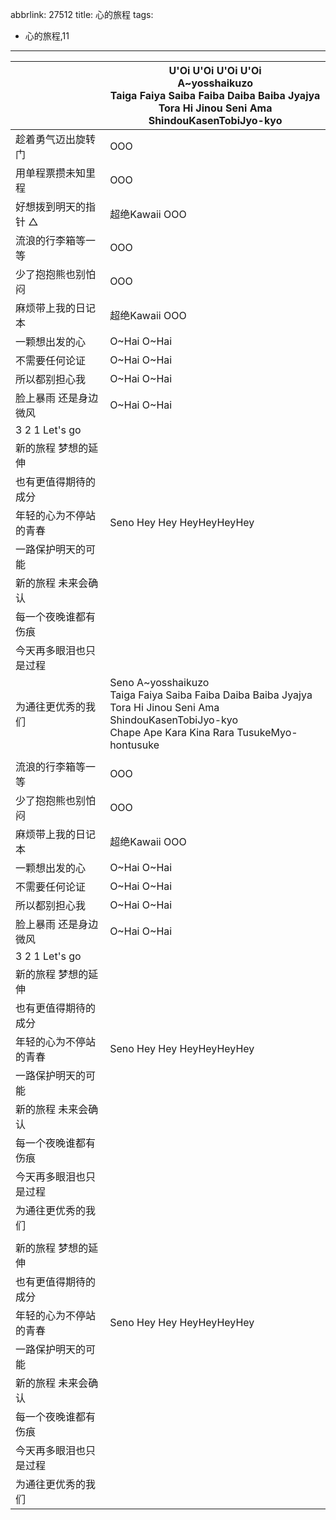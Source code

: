 abbrlink: 27512
title: 心的旅程
tags:
  - 心的旅程,11
---
|      |U'Oi U'Oi U'Oi U'Oi<br>A~yosshaikuzo<br>Taiga Faiya Saiba Faiba Daiba Baiba Jyajya<br>Tora Hi Jinou Seni Ama ShindouKasenTobiJyo-kyo|
|--|--|
|趁着勇气迈出旋转门|OOO|
|用单程票攒未知里程|OOO|
|好想拨到明天的指针 △|超绝Kawaii OOO|
|流浪的行李箱等一等|OOO|
|少了抱抱熊也别怕闷|OOO|
|麻烦带上我的日记本|超绝Kawaii OOO|
|一颗想出发的心|O~Hai O~Hai|
|不需要任何论证|O~Hai O~Hai|
|所以都别担心我|O~Hai O~Hai|
|脸上暴雨 还是身边微风|O~Hai O~Hai|
|3 2 1 Let's go|      |
|新的旅程 梦想的延伸|      |
|也有更值得期待的成分|      |
|年轻的心为不停站的青春|Seno Hey Hey HeyHeyHeyHey|
|一路保护明天的可能|      |
|新的旅程 未来会确认|      |
|每一个夜晚谁都有伤痕|      |
|今天再多眼泪也只是过程|      |
|为通往更优秀的我们|Seno A~yosshaikuzo<br>Taiga Faiya Saiba Faiba Daiba Baiba Jyajya<br>Tora Hi Jinou Seni Ama ShindouKasenTobiJyo-kyo<br>Chape Ape Kara Kina Rara TusukeMyo-hontusuke|
|      |      |
|流浪的行李箱等一等|OOO|
|少了抱抱熊也别怕闷|OOO|
|麻烦带上我的日记本|超绝Kawaii OOO|
|一颗想出发的心|O~Hai O~Hai|
|不需要任何论证|O~Hai O~Hai|
|所以都别担心我|O~Hai O~Hai|
|脸上暴雨 还是身边微风|O~Hai O~Hai|
|3 2 1 Let's go|      |
|新的旅程 梦想的延伸|      |
|也有更值得期待的成分|      |
|年轻的心为不停站的青春|Seno Hey Hey HeyHeyHeyHey|
|一路保护明天的可能|      |
|新的旅程 未来会确认|      |
|每一个夜晚谁都有伤痕|      |
|今天再多眼泪也只是过程|      |
|为通往更优秀的我们|      |
|      |      |
|新的旅程 梦想的延伸|      |
|也有更值得期待的成分|      |
|年轻的心为不停站的青春|Seno Hey Hey HeyHeyHeyHey|
|一路保护明天的可能|      |
|新的旅程 未来会确认|      |
|每一个夜晚谁都有伤痕|      |
|今天再多眼泪也只是过程|      |
|为通往更优秀的我们|      |